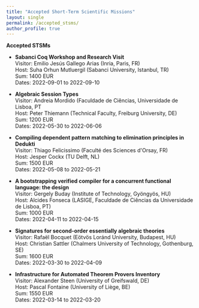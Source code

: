 ```yaml
---
title: "Accepted Short-Term Scientific Missions"
layout: single
permalink: /accepted_stsms/
author_profile: true
---
```



**Accepted STSMs**

* **Sabanci Coq Workshop and Research Visit**  
  Visitor: Emilio Jesús Gallego Arias (Inria, Paris, FR)  
  Host: Suha Orhun Mutluergil (Sabanci University, Istanbul, TR)  
  Sum: 1400 EUR  
  Dates: 2022-09-01 to 2022-09-10

* **Algebraic Session Types**  
  Visitor: Andreia Mordido (Faculdade de Ciências, Universidade de Lisboa, PT  
  Host: Peter Thiemann (Technical Faculty, Freiburg University, DE)  
  Sum: 1200 EUR  
  Dates: 2022-05-30 to 2022-06-06

* **Compiling dependent pattern matching to elimination principles in Dedukti**  
  Visitor: Thiago Felicissimo (Faculté des Sciences d'Orsay, FR)  
  Host: Jesper Cockx (TU Delft, NL)  
  Sum: 1500 EUR  
  Dates: 2022-05-08 to 2022-05-21

* **A bootstrapping verified compiler for a concurrent functional language: the design**  
  Visitor: Gergely Buday (Institute of Technology, Gyöngyös, HU)  
  Host: Alcides Fonseca (LASIGE, Faculdade de Ciências da Universidade de Lisboa, PT)  
  Sum: 1000 EUR  
  Dates: 2022-04-11 to 2022-04-15

* **Signatures for second-order essentially algebraic theories**  
  Visitor: Rafaël Bocquet (Eötvös Loránd University, Budapest, HU)  
  Host: Christian Sattler (Chalmers University of Technology, Gothenburg, SE)  
  Sum: 1600 EUR  
  Dates: 2022-03-30 to 2022-04-09

* **Infrastructure for Automated Theorem Provers Inventory**  
  Visitor: Alexander Steen (University of Greifswald, DE)  
  Host: Pascal Fontaine (University of Liège, BE)  
  Sum: 1550 EUR  
  Dates: 2022-03-14 to 2022-03-20
